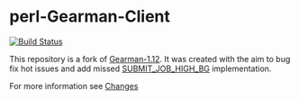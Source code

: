 perl-Gearman-Client
===================

[![Build Status](https://travis-ci.org/p-alik/perl-Gearman-Client.png)](https://travis-ci.org/p-alik/perl-Gearman-Client)

This repository is a fork of [Gearman-1.12](http://search.cpan.org/~dormando/Gearman/). It was created with the aim to bug fix hot issues and add missed <a href="https://rt.cpan.org/Public/Bug/Display.html?id=100594">SUBMIT_JOB_HIGH_BG</a> implementation.

For more information see [Changes](https://github.com/p-alik/perl-Gearman-Client/blob/upstream/CHANGES)
